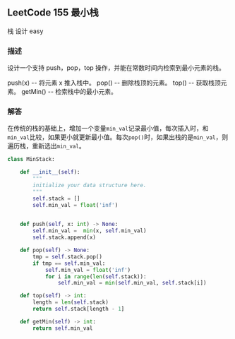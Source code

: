## LeetCode  155 最小栈
栈 设计
easy
### 描述
设计一个支持 push，pop，top 操作，并能在常数时间内检索到最小元素的栈。

push(x) -- 将元素 x 推入栈中。
pop() -- 删除栈顶的元素。
top() -- 获取栈顶元素。
getMin() -- 检索栈中的最小元素。

### 解答
在传统的栈的基础上，增加一个变量`min_val`记录最小值，每次插入时，和`min_val`比较，如果更小就更新最小值。每次`pop()`时，如果出栈的是`min_val`，则遍历栈，重新选出`min_val`。

```Python
class MinStack:

    def __init__(self):
        """
        initialize your data structure here.
        """
        self.stack = []
        self.min_val = float('inf')
        

    def push(self, x: int) -> None:
        self.min_val =  min(x, self.min_val)
        self.stack.append(x)

    def pop(self) -> None:
        tmp = self.stack.pop()
        if tmp == self.min_val:
            self.min_val = float('inf')
            for i in range(len(self.stack)):
                self.min_val = min(self.min_val, self.stack[i])

    def top(self) -> int:
        length = len(self.stack)
        return self.stack[length - 1]

    def getMin(self) -> int:
        return self.min_val
```